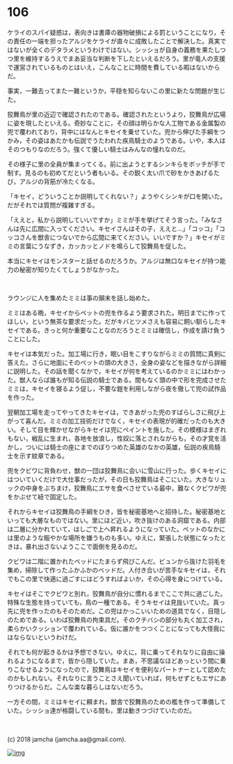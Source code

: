# 106

ケライのスパイ疑惑は，表向きは書庫の器物破損による罰ということになり，その責任の一端を担ったアルジをケライが直々に成敗したことで解決した。真実ではないが全くのデタラメというわけではない。シッショが自身の義務を果たしつつ里を維持するうえでまあ妥当な判断を下したといえるだろう。里が竜人の支援で運営されているものとはいえ，こんなことに時間を費している暇はないからだ。  

事実，一難去ってまた一難というか，平穏を知らないこの里に新たな問題が生じた。  

狡舞鳥が里の近辺で確認されたのである。確認されたというより，狡舞鳥が広場に姿を現したといえる。奇妙なことに，その顔は明らかな人工物である金属製の兜で覆われており，背中にはなんとキセイを乗せていた。兜から伸びた手綱をつかみ，その姿はあたかも伝説でうたわれた疾鳥騎士のようである。いや，本人はそのつもりなのだろう。強くて優しい騎士はみんなの憧れなのだ。  

その様子に里の全員が集まってくる。前に出ようとするシンキらをボッチが手で制す。見るのも初めてだという者もいる。その鋭く太い爪で砂をかきあげるたび，アルジの背筋が冷たくなる。  

「キセイ，どういうことか説明してくれない？」ようやくシンキが口を開いた。だがそれでは質問が複雑すぎる。  

「ええと，私から説明していいですか」ミミが手を挙げてそう言った。「みなさんは先に広間に入ってください。キセイさんはその子，ええと…」「コッコ」「コッコさんを獣舎につないでから広間に来てください。いいですか？」キセイがミミの言葉にうなずき，カッカッとノドを鳴らして狡舞鳥を促した。  

本当にキセイはモンスターと話せるのだろうか。アルジは無口なキセイが持つ能力の秘密が知りたくてしょうがなかった。  

<br>  

ラウンジに人を集めたミミは事の顛末を話し始めた。  

ミミはある晩，キセイからペットの兜を作るよう要求された。明日までに作ってほしい，という無茶な要求だった。だがキバとツメさえも容易に飼い馴らしたキセイである。きっと何か重要なことなのだろうとミミは確信し，作成を請け負うことにした。  

キセイは本気だった。加工場に行き，眠い目をこすりながらミミの質問に真剣に答えた。さらに地面にそのペットの頭の大きさ，全身の姿などを描きながら詳細に説明した。その話を聞くなかで，キセイが何を考えているのかミミにはわかった。獣人ならば誰もが知る伝説の騎士である。間もなく頭の中で形を完成させたミミは，キセイを寝るよう促し，不要な鎧を利用しながら夜を徹して兜の試作品を作った。  

翌朝加工場を走ってやってきたキセイは，できあがった兜のすばらしさに飛び上がって喜んだ。ミミの加工技術だけでなく，キセイの表現が的確だったのも大きい。そして目を輝かせながらキセイは兜にペイントを施した。その模様はまぎれもない，戦乱に生まれ，各地を放浪し，性奴に落とされながらも，その才覚を活かし，ついには騎士の座にまでのぼりつめた英雄のなかの英雄，伝説の疾鳥騎士を示す紋章である。  

兜をクビワに背負わせ，獣の一団は狡舞鳥に会いに雪山に行った。歩くキセイにはついていくだけで大仕事だったが，その日も狡舞鳥はそこにいた。大きなリュックの中身をぶちまけ，狡舞鳥にエサを食べさせている最中，難なくクビワが兜をかぶせて紐で固定した。  

それからキセイは狡舞鳥の手綱をひき，皆を秘密基地へと招待した。秘密基地といっても大層なものではない。里にほど近い，吹き抜けのある洞窟である。内部は二層に分かれていて，はしごで上へ昇れるようになっていた。ペットのなかには里のような賑やかな場所を嫌うものも多い。ゆえに，緊張した状態になったときは，暴れ出さないようここで面倒を見るのだ。  

クビワは二階に置かれたベッドにたまらず飛びこんだ。ビュンから抜けた羽毛を集め，掃除して作ったふかふかのベッドだ。人付き合いが苦手なキセイは，それでもこの里で快適に過ごすにはどうすればよいか，その心得を身につけている。  

キセイはそこでクビワと別れ，狡舞鳥が自分に慣れるまでここで共に過ごした。特殊な生態を持っていても，鳥の一種である。そうキセイは見抜いていた。真っ先に兜を作ったのもそのためだ。この兜はかっこいいための道具でなく，目隠しのためである。いわば狡舞鳥の拘束具だ。そのクチバシの部分も丸く加工され，柔らかいクッションで覆われている。仮に誰かをつつくことになっても大怪我にはならないというわけだ。  

それでも何が起きるかは予想できない。ゆえに，背に乗ってそれなりに自由に操れるようになるまで，皆から隠していた。まあ，不思議なほどあっという間に乗りこなせるようになったので，狡舞鳥はキセイを便利なパートナーとして認めたのかもしれない。それなりに言うことさえ聞いていれば，何もせずともエサにありつけるからだ。こんな楽な暮らしはないだろう。  

一方その間，ミミはキセイに頼まれ，獣舎で狡舞鳥のための檻を作って準備していた。シッショ達が格闘している間も，里は動きつづけていたのだ。  

<br>  
<br>  
(c) 2018 jamcha (jamcha.aa@gmail.com).  

[![img](http://i.creativecommons.org/l/by-nc-sa/4.0/88x31.png)](http://creativecommons.org/licenses/by-nc-sa/4.0/deed)
